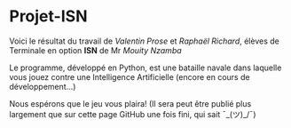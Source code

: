 # Projet-ISN


Voici le résultat du travail de _Valentin Prose_ et _Raphaël Richard_, élèves de Terminale en option **ISN** de Mr _Mouity Nzamba_


Le programme, développé en Python, est une bataille navale dans laquelle vous jouez contre une Intelligence Artificielle (encore en cours de développement...)


Nous espérons que le jeu vous plaira! (Il sera peut être publié plus largement que sur cette page GitHub une fois fini, qui sait ¯\_(ツ)_/¯)
